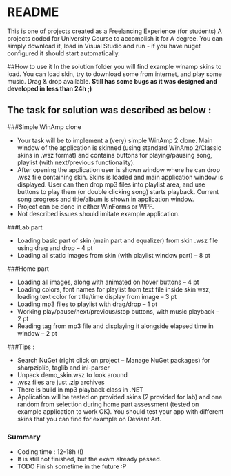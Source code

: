 # README #

This is one of projects created as a Freelancing Experience (for students)
A projects coded for University Course to accomplish it for A degree. You can simply download it, load in Visual Studio and run - if you have nuget configured it should start automatically.

##How to use it
In the solution folder you will find example winamp skins to load. You can load skin, try to download some from internet, and play some music.
Drag & drop available. **Still has some bugs as it was designed and developed in less than 24h ;)**

## The task for solution was described as below :

###Simple WinAmp clone
* Your task will be to implement a (very) simple WinAmp 2 clone. Main window of the application is skinned (using standard WinAmp 2/Classic skins in .wsz format) and contains buttons for playing/pausing song, playlist (with next/previous functionality).
* After opening the application user is shown window where he can drop .wsz file containing skin. Skins is loaded and main application window is displayed. User can then drop mp3 files into playlist area, and use buttons to play them (or double clicking song) starts playback. Current song progress and title/album is shown in application window.
* Project can be done in either WinForms or  WPF.
* Not described issues should imitate example application.

###Lab part
* Loading basic part of skin (main part and equalizer) from skin .wsz file using drag and drop – 4 pt
* Loading all static images from skin (with playlist window part) – 8 pt

###Home part
* Loading all images, along with animated on hover buttons – 4 pt
* Loading colors, font names for playlist from text file inside skin wsz, loading text color for title/time display from image – 3 pt
* Loading mp3 files to playlist with drag/drop – 1 pt
* Working play/pause/next/previous/stop buttons, with music playback – 2 pt
* Reading tag  from mp3 file and displaying it alongside elapsed time in window – 2 pt

###Tips :
* Search NuGet (right click on project – Manage NuGet packages) for sharpziplib, taglib and ini-parser
* Unpack demo_skin.wsz to look around
* .wsz files are just .zip archives
* There is build in mp3 playback class in .NET
* Application will be tested on provided skins (2 provided for lab) and one random from selection during home part assessment (tested on example application to work OK). You should test your app with different skins that you can find for example on Deviant Art.

### Summary ###
* Coding time : 12-18h (!)
* It is still not finished, but the exam already passed. 
* TODO Finish sometime in the future :P